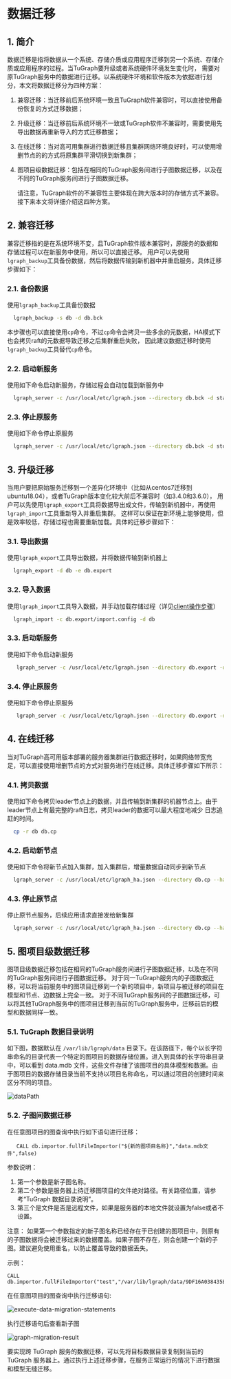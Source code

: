 # 数据迁移

## 1. 简介
数据迁移是指将数据从一个系统、存储介质或应用程序迁移到另一个系统、存储介质或应用程序的过程。当TuGraph要升级或者系统硬件环境发生变化时，
需要对原TuGraph服务中的数据进行迁移。以系统硬件环境和软件版本为依据进行划分，本文将数据迁移分为四种方案：
1. 兼容迁移：当迁移前后系统环境一致且TuGraph软件兼容时，可以直接使用备份恢复的方式迁移数据；
2. 升级迁移：当迁移前后系统环境不一致或TuGraph软件不兼容时，需要使用先导出数据再重新导入的方式迁移数据；
3. 在线迁移：当对高可用集群进行数据迁移且集群网络环境良好时，可以使用增删节点的的方式将原集群平滑切换到新集群；
4. 图项目级数据迁移：包括在相同的TuGraph服务间进行子图数据迁移，以及在不同的TuGraph服务间进行子图数据迁移。

   请注意，TuGraph软件的不兼容性主要体现在跨大版本时的存储方式不兼容。接下来本文将详细介绍这四种方案。

## 2. 兼容迁移
兼容迁移指的是在系统环境不变，且TuGraph软件版本兼容时，原服务的数据和存储过程可以在新服务中使用，所以可以直接迁移。
用户可以先使用`lgraph_backup`工具备份数据，然后将数据传输到新机器中并重启服务。具体迁移步骤如下：

### 2.1. 备份数据
使用`lgraph_backup`工具备份数据
```bash
  lgraph_backup -s db -d db.bck
```
本步骤也可以直接使用`cp`命令，不过`cp`命令会拷贝一些多余的元数据，HA模式下也会拷贝raft的元数据导致迁移之后集群重启失败，
因此建议数据迁移时使用`lgraph_backup`工具替代`cp`命令。

### 2.2. 启动新服务
使用如下命令启动新服务，存储过程会自动加载到新服务中
```bash
  lgraph_server -c /usr/local/etc/lgraph.json --directory db.bck -d start
```

### 2.3. 停止原服务
使用如下命令停止原服务
```bash
  lgraph_server -c /usr/local/etc/lgraph.json --directory db.bck -d stop
```

## 3. 升级迁移
当用户要把原始服务迁移到一个差异化环境中（比如从centos7迁移到ubuntu18.04），或者TuGraph版本变化较大前后不兼容时（如3.4.0和3.6.0），
用户可以先使用`lgraph_export`工具将数据导出成文件，传输到新机器中，再使用`lgraph_import`工具重新导入并重启集群。
这样可以保证在新环境上能够使用，但是效率较低，存储过程也需要重新加载。具体的迁移步骤如下：

### 3.1. 导出数据
使用`lgraph_export`工具导出数据，并将数据传输到新机器上
```bash
  lgraph_export -d db -e db.export
```

### 3.2. 导入数据
使用`lgraph_import`工具导入数据，并手动加载存储过程（详见[client操作步骤](../7.client-tools/2.cpp-client.md)）
```bash
  lgraph_import -c db.export/import.config -d db
```

### 3.3. 启动新服务
使用如下命令启动新服务
```bash
   lgraph_server -c /usr/local/etc/lgraph.json --directory db.export -d start
```

### 3.4. 停止原服务
使用如下命令停止原服务
```bash
   lgraph_server -c /usr/local/etc/lgraph.json --directory db.export -d stop
```

## 4. 在线迁移
当对TuGraph高可用版本部署的服务器集群进行数据迁移时，如果网络带宽充足，可以直接使用增删节点的方式对服务进行在线迁移。具体迁移步骤如下所示：

### 4.1. 拷贝数据
使用如下命令拷贝leader节点上的数据，并且传输到新集群的机器节点上。由于leader节点上有最完整的raft日志，拷贝leader的数据可以最大程度地减少
日志追赶的时间。
```bash
  cp -r db db.cp
```
### 4.2. 启动新节点
使用如下命令将新节点加入集群，加入集群后，增量数据自动同步到新节点
```bash
  lgraph_server -c /usr/local/etc/lgraph_ha.json --directory db.cp --ha_conf 192.168.0.1:9090,192.168.0.2:9090,192.168.0.3:9090 -d start
```
### 4.3. 停止原节点
停止原节点服务，后续应用请求直接发给新集群
```bash
  lgraph_server -c /usr/local/etc/lgraph_ha.json --directory db.cp --ha_conf 192.168.0.1:9090,192.168.0.2:9090,192.168.0.3:9090 -d stop
```
## 5. 图项目级数据迁移
图项目级数据迁移包括在相同的TuGraph服务间进行子图数据迁移，以及在不同的TuGraph服务间进行子图数据迁移。 对于同一TuGraph服务内的子图数据迁移，可以将当前服务中的图项目迁移到一个新的项目中，新项目与被迁移的项目在模型和节点、边数据上完全一致。 对于不同TuGraph服务间的子图数据迁移，可以将其他TuGraph服务中的图项目迁移到当前的TuGraph服务中，迁移前后的模型和数据同样一致。

### 5.1. TuGraph 数据目录说明
如下图，数据默认在 `/var/lib/lgraph/data` 目录下。在该路径下，每个以长字符串命名的目录代表一个特定的图项目的数据存储位置。进入到具体的长字符串目录中，可以看到 data.mdb 文件，这些文件存储了该图项目的具体模型和数据。由于图项目的数据存储目录当前不支持以项目名称命名，可以通过项目的创建时间来区分不同的项目。

![dataPath](../../../images/dataPath.png)

### 5.2. 子图间数据迁移

在任意图项目的图查询中执行如下语句进行迁移：

```
   CALL db.importor.fullFileImportor("${新的图项目名称}","data.mdb文件",false)
```

参数说明：
1. 第一个参数是新子图名称。
2. 第二个参数是服务器上待迁移图项目的文件绝对路径。有关路径位置，请参考“TuGraph 数据目录说明”。
3. 第三个是文件是否是远程文件，如果是服务器的本地文件就设置为false或者不设置。

注意：
如果第一个参数指定的新子图名称已经存在于已创建的图项目中，则原有的子图数据将会被迁移过来的数据覆盖。如果子图不存在，则会创建一个新的子图。建议避免使用重名，以防止覆盖导致的数据丢失。

示例：

```
CALL db.importor.fullFileImportor("test","/var/lib/lgraph/data/9DF16A038435BBAAE36E53D1E09DED17/data.mdb",false)
```

在任意图项目的图查询中执行迁移语句:

![execute-data-migration-statements](../../../images/execute-data-migration-statements.png)

执行迁移语句后查看新子图

![graph-migration-result](../../../images/graph-migration-result.png)


要实现跨 TuGraph 服务的数据迁移，可以先将目标数据目录复制到当前的 TuGraph 服务器上。通过执行上述迁移步骤，在服务正常运行的情况下进行数据和模型无缝迁移。
